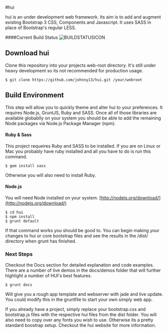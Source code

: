 #hui

hui is an under development web framework. Its aim is to add and augment existing Bootstrap 3 CSS, Components and Javascript. It uses SASS in place of Bootstrap's regular LESS.

####Current Build Status
![BUILDSTATUSICON](http://ci.huement.com/build-status/image/4)

## Download hui

Clone this repository into your projects web-root directory. It's still under heavy development so its not recommended for production usage.    
    
    $ git clone https://github.com/johnny13/hui.git /your/webroot

## Build Environment
This step will allow you to quickly theme and alter hui to your preferences. It requires Node.js, GruntJS, Ruby and SASS. Once all of those libraries are available globablly on your system you should be able to add the remaining Node packages via Node.js Package Manager (npm).   
  
#### Ruby & Sass
This project requeires Ruby and SASS to be installed. If you are on Linux or Mac you probably have ruby installed and all you have to do is run this command.
  
    $ gem install sass    
  
Otherwise you will also need to install Ruby. 
  
#### Node.js
You will need Node installed on your system. [http://nodejs.org/download/](http://nodejs.org/download/)

    $ cd hui
    $ npm install   
    $ grunt default
  
If that command works you should be good to. You can begin making your changes to hui or core bootstrap files and see the results in the /dist/ directory when grunt has finished.


### Next Steps

Checkout the Docs section for detailed explanation and code examples. There are a number of live demos in the docs/demos folder that will further highlight a number of HUI's best features.
  
  
    $ grunt docs
    
  
Will give you a rough app template and webserver with jade and live update. You could modify this in the gruntfile to start your own simply web app. 
  
If you already have a project, simply replace your bootstrap.css and bootstrap.js files with the respective hui files from the dist folder. You will also need to copy over any fonts you wish to use. Otherwise its a pretty standard boostrap setup. Checkout the hui website for more information. 
  
